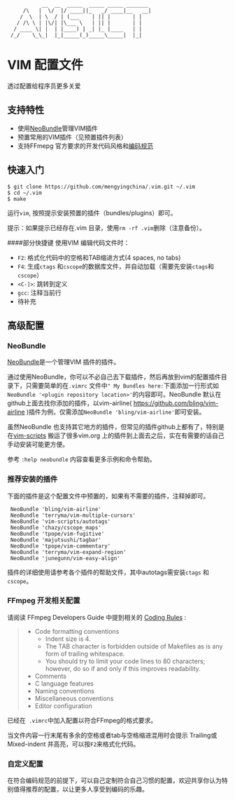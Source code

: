 ```
           __  __  _____  _____ _____ _______
     /\   |  \/  |/ ____||_   _/ ____|__   __|
    /  \  | \  / | (___    | || |       | |
   / /\ \ | |\/| |\___ \   | || |       | |
  / ____ \| |  | |____) | _| |_ |____   | |
 /_/    \_\_|  |_|_____(_)_____\_____|  |_|

```

VIM 配置文件
===========
透过配置给程序员更多关爱

## 支持特性
- 使用[NeoBundle](http://github.com/Shougo/neobundle.vim)管理VIM插件
- 预置常用的VIM插件（见预置插件列表）
- 支持FFmepg 官方要求的开发代码风格和[编码规范](http://ffmpeg.org/developer.html#Coding-Rules-1)

## 快速入门

```
$ git clone https://github.com/mengyingchina/.vim.git ~/.vim
$ cd ~/.vim
$ make
```
运行`vim`, 按照提示安装预置的插件（bundles/plugins）即可。

提示：如果提示已经存在.vim 目录，使用`rm -rf .vim`删除（注意备份）。

####部分快捷键
使用VIM 编辑代码文件时：
- `F2`: 格式化代码中的空格和TAB缩进方式(4 spaces, no tabs)
- `F4`: 生成`ctags` 和`cscope`的数据库文件，并自动加载（需要先安装`ctags`和`cscope`）
- `<C-]>`: 跳转到定义
- `gcc`: 注释当前行
- 待补充

## 高级配置
### NeoBundle
[NeoBundle](https://github.com/Shougo/neobundle.vim)是一个管理VIM 插件的插件。

通过使用NeoBundle，你可以不必自己去下载插件，然后再放到vim的配置插件目录下，只需要简单的在`.vimrc` 文件中`" My Bundles here:`下面添加一行形式如`NeoBundle '<plugin repository location>'`的内容即可。NeoBundle 默认在github上面去找你添加的插件，以vim-airline( https://github.com/bling/vim-airline )插件为例，仅需添加`NeoBundle 'bling/vim-airline'`即可安装。

虽然NeoBundle 也支持其它地方的插件，但常见的插件github上都有了，特别是在[vim-scripts](https://github.com/vim-scripts) 搬运了很多vim.org 上的插件到上面去之后，实在有需要的话自己手动安装可能更方便。

参考 `:help neobundle` 内容查看更多示例和命令帮助。

### 推荐安装的插件
下面的插件是这个配置文件中预置的，如果有不需要的插件，注释掉即可。

```
 NeoBundle 'bling/vim-airline'
 NeoBundle 'terryma/vim-multiple-cursors'
 NeoBundle 'vim-scripts/autotags'
 NeoBundle 'chazy/cscope_maps'
 NeoBundle 'tpope/vim-fugitive'
 NeoBundle 'majutsushi/tagbar'
 NeoBundle 'tpope/vim-commentary'
 NeoBundle 'terryma/vim-expand-region'
 NeoBundle 'junegunn/vim-easy-align'
```
插件的详细使用请参考各个插件的帮助文件，其中autotags需安装`ctags` 和`cscope`。


### FFmpeg 开发相关配置
请阅读 FFmpeg Developers Guide 中提到相关的 [Coding Rules](http://ffmpeg.org/developer.html#Coding-Rules-1) :
>- Code formatting conventions
>   - Indent size is 4.
>   - The TAB character is forbidden outside of Makefiles as is any form of trailing whitespace.
>   - You should try to limit your code lines to 80 characters; however, do so if and only if this improves readability.
>- Comments
>- C language features
>- Naming conventions
>- Miscellaneous conventions
>- Editor configuration

已经在` .vimrc`中加入配置以符合FFmpeg的格式要求。

当文件内容一行末尾有多余的空格或者tab与空格缩进混用时会提示 Trailing或Mixed-indent 并高亮，可以按`F2`来格式化代码。

### 自定义配置
在符合编码规范的前提下，可以自己定制符合自己习惯的配置，欢迎共享你认为特别值得推荐的配置，以让更多人享受到编码的乐趣。
